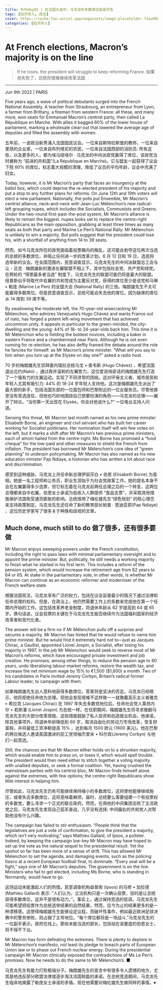 ```yaml
---
title: 外刊day02 | 在法国大选中，马克龙的多数席位岌岌可危
tags: [经济学人, 政治]
cover: https://cache-fan.vercel.app/engassets/image-placeholder.f1ea908894.svg
categories: [经济学人]
---
```

At French elections, Macron’s majority is on the line
=====================================================

> If he loses, the president will struggle to keep reforming France. 如果他失败了，总统将很难继续改革法国
-----------------------------------------------------------------


Jun 9th 2022 | PARIS 

Five years ago, a wave of political debutants surged into the French National Assembly. A teacher from Strasbourg, an entrepreneur from Lyon, a farmer from Brittany, a fireman from western France: all these, and many more, won seats for Emmanuel Macron’s centrist party, then called La République en Marche. With allies it bagged 60% of the lower house of parliament, marking a wholesale clear-out that lowered the average age of deputies and filled the assembly with women.

五年前，一波政治新秀涌入法国国民议会。一位来自斯特拉斯堡的教师，一位来自里昂的企业家，一位来自布列塔尼的农民，一位来自法国西部的消防员: 所有这些，以及更多的人，都为埃马纽埃尔 · 马克龙的中间派政党赢得了席位，该政党当时被称为 “前进的共和国”(La République en Marche)。它与盟友一起获得了议会下院 60% 的席位，标志着大规模的清理，降低了议员的平均年龄，议会中充满了妇女。

Today, however, it is Mr Macron’s party that faces an insurgency at the ballot box, which could deprive the re-elected president of his majority and put a stop to any further plans for reforms. On June 12th and 19th voters will elect a new parliament. Nationally, the polls put Ensemble, Mr Macron’s centrist alliance, neck-and-neck with Jean-Luc Mélenchon’s new radical-left grouping nupes, which includes the Socialists, Communists and Greens. Under the two-round first-past-the-post system, Mr Macron’s alliance is likely to remain the biggest. nupes looks set to replace the centre-right Republicans as the main opposition, grabbing at least three times as many seats as both that party and Marine Le Pen’s National Rally. Mr Mélenchon is unlikely to win a majority. But polls suggest that the president could lose his, with a shortfall of anything from 14 to 39 seats.

然而，如今马克龙所在的政党面临着投票箱内的叛乱，这可能会剥夺这位再次当选的总统的多数席位，并阻止任何进一步的改革计划。6 月 12 日和 19 日，选民将选举新的议会。在全国范围内，民意调查显示，马克龙先生的中间派联盟总工会与让 - 吕克 · 梅朗雄新的激进左翼联盟不相上下，其中包括社会党、共产党和绿党。在两轮的 “得票最多者当选” 制度下，马克龙先生的联盟可能仍将是最大的联盟。纽普斯似乎将取代中右翼的共和党成为主要反对党，获得的席位至少是该党和马琳 • 勒庞 (Marine Le Pen) 的全国大会 (National Rally) 的三倍。梅朗雄先生不太可能赢得多数席位。但是民意调查显示，总统可能会失去他的席位，因为缺席的席位从 14 席到 39 席不等。

By swallowing the moderate left, the 70-year-old wisecracking Mr Mélenchon, who admires Venezuela’s Hugo Chávez and wants France out of nato, has forged a potent left-wing movement that has achieved uncommon unity. It appeals in particular to the green-minded, the city-dwelling and the young: 44% of 18- to 24-year-olds back him. This time it is Mr Mélenchon who is fielding the boldest novices, including a baker in eastern France and a chambermaid near Paris. Although he is not even running for re-election, he has also deftly framed the debate around the role he fancies for himself: as Mr Macron’s prime minister. “What will you say to him when you turn up at the Elysée on day one?” asked a radio host.

70 岁的梅朗雄先生崇拜委内瑞拉总统乌戈 • 查韦斯 (Hugo Chávez) ，希望法国退出北约(Nato) ，通过吞并温和的左翼势力，这位爱说俏皮话的梅朗雄先生打造了一个强有力的左翼运动，实现了不同寻常的团结。这对环保主义者、城市居民和年轻人尤其有吸引力: 44% 的 18-24 岁年轻人支持他。这次是梅朗雄先生派出了最大胆的新手，包括法国东部的一位面包师和巴黎附近的一位女服务员。尽管他甚至没有竞选连任，但他也巧妙地围绕自己想要扮演的角色——马克龙的总理——展开了辩论。“当你第一天出现在 Elysée，你会对他说什么?” 一位电台主持人问道。

Sensing this threat, Mr Macron last month named as his new prime minister Elisabeth Borne, an engineer and civil servant who has built her career working for Socialist politicians. Her nomination itself will win few votes on the left, but it marks a shift after Mr Macron’s two previous prime ministers, each of whom hailed from the centre-right. Ms Borne has promised a “food cheque” for the low-paid and other measures to shield the French from inflation. The president has borrowed Mr Mélenchon’s core idea of “green planning” to underpin policymaking. Mr Macron has also named as his new education minister Pap Ndiaye, a historian who has written a lot about race and discrimination.

感受到这种威胁，马克龙上月任命新总理伊丽莎白 • 伯恩 (Elisabeth Borne) 为首相。她是一名工程师和公务员，职业生涯始于为社会党政客工作。她的提名本身不会在左翼赢得多少选票，但它标志着在马克龙前两任总理之后的一个转变，这两位总理都来自中右翼。伯恩女士承诺为低收入人群提供 “食品支票”，并采取其他措施保护法国免受通货膨胀的影响。总统借用了梅伦雄先生“绿色规划” 的核心理念来支持政策制定。马克龙先生还任命了新的教育部长帕普 · 恩迪亚耶(Pap Ndiaye) ，这位历史学家写了很多关于种族和歧视的文章。

Much done, much still to do 做了很多，还有很多要做
---------------------------


Mr Macron enjoys sweeping powers under the French constitution, including the right to pass laws with minimal parliamentary oversight and to appoint the prime minister. But, politically, he still needs a working majority to finish what he started in his first term. This includes a reform of the pension system, which would increase the retirement age from 62 years to 64 or 65. At stake in the parliamentary vote, in other words, is whether Mr Macron can continue as an economic reformer and moderniser of the French welfare state.

根据法国宪法，马克龙享有广泛的权力，包括在议会监督最少的情况下通过法律和任命总理的权利。但是，在政治上，他仍然需要工作上的多数来完成他在第一个任期内开始的工作。这包括改革养老金制度，将退休年龄从 62 岁提高到 64 或 65 岁。换句话说，议会投票的关键在于马克龙先生能否继续作为法国福利国家的经济改革者和现代化者。

The answer will be a firm no if Mr Mélenchon pulls off a surprise and secures a majority. Mr Macron has hinted that he would refuse to name him prime minister. But he would find it extremely hard not to—just as Jacques Chirac, a Gaullist, appointed Lionel Jospin, a Socialist, after losing his majority in 1997. In the job Mr Mélenchon would seek to reverse most of Mr Macron’s reforms, which have encouraged private investment and job creation. He promises, among other things, to reduce the pension age to 60 years, undo liberalising labour-market reforms, restore the wealth tax, and increase the net minimum wage by 15% to €1,500 ($1,600) a month. Two of his candidates in Paris invited Jeremy Corbyn, Britain’s radical former Labour leader, to campaign with them.

如果梅朗雄先生出人意料地获得多数席位，答案将是坚决的否定。马克龙已经暗示，他将拒绝任命他为总理。但他会发现很难不这样做ーー就像戴高乐主义者雅克 • 希拉克 (Jacques Chirac) 在 1997 年失去多数党地位后，任命社会党人莱昂内尔 • 若斯潘 (Lionel Jospin) 为总统一样。在任职期间，梅朗雄先生将寻求推翻马克龙先生的大部分改革措施，这些措施鼓励了私人投资和创造就业机会。他承诺，除其他事项外，将退休年龄降低到 60 岁，取消自由化的劳动力市场改革，恢复财富税，并将最低工资净额提高 15% ，达到每月 1500 欧元 (1600 美元)。他在巴黎的两位候选人邀请英国激进的前工党领袖杰里米 • 科尔宾(Jeremy Corbyn) 与他们一起竞选。

Still, the chances are that Mr Macron either holds on to a shrunken majority, which would enable him to press on, or loses it, which would spell trouble. The president would then need either to stitch together a voting majority with unallied deputies, or seek a formal coalition. Yet, having crushed the mainstream parties with his centrist bloc, Mr Macron finds himself alone against the extremes, with few options; the centre-right Republicans show little interest in helping him.

尽管如此，马克龙先生仍有可能继续保持缩小的多数席位，这将使他能够继续施压，或者失去多数席位，这将意味着麻烦。届时，总统要么需要组建一个有投票权的多数党，要么寻求一个正式的联合政府。然而，在用他的中间集团击败了主流政党之后，马克龙先生发现自己孤军奋战，几乎没有选择; 中间偏右的共和党人对帮助他没有什么兴趣。

The campaign has failed to stir enthusiasm. “People think that the legislatives are just a vote of confirmation, to give the president a majority, which isn’t very motivating,” says Mathieu Gallard, of Ipsos, a pollster. Indeed, by keeping the campaign low-key Mr Macron may have hoped to set up the vote as the natural sequel to the presidential result. Yet the upshot so far has been more of a sense of drift. This has allowed Mr Mélenchon to set the agenda, and damaging events, such as the policing fiasco at a recent European football final, to dominate. “Every seat will be a fight,” says one of Mr Macron’s deputies. The government is on the line. Ministers who fail to get elected, including Ms Borne, who is standing in Normandy, would have to go.

这场运动未能激起人们的热情。民意调查机构益普索 (Ipsos) 的马修 • 加拉德 (Mathieu Gallard) 表示: “人们认为，立法机构只是一次确认投票，目的是让总统获得多数席位，这并不是很有动力。”。事实上，通过保持竞选的低调，马克龙先生可能希望把投票作为总统选举结果的自然结果。然而，迄今为止的结果更多的是一种漂移感。这使得梅朗雄先生能够设定议程，而破坏性事件，例如最近欧洲足球决赛中的警务惨败，则占据了主导地位。“每个席位都将是一场战斗,”马克龙先生的一位副手表示。政府在线上。那些未能当选的部长，包括站在诺曼底的伯恩女士，将不得不下台。

Mr Macron has form defeating the extremes. There is plenty to deplore in Mr Mélenchon’s manifesto, not least its pledge to breach parts of European Union law or to phase out French nuclear energy. During the presidential campaign Mr Macron clinically exposed the contradictions of Ms Le Pen’s promises. Now he needs to do the same to Mr Mélenchon’s. ■

马克龙先生有能力打败极端分子。梅朗雄先生的宣言中有很多令人遗憾的地方，尤其是他违反部分欧盟法律或逐步淘汰法国核能的承诺。在总统竞选期间，马克龙先生临床地揭露了勒庞女士承诺的矛盾。现在他需要对梅伦雄先生做同样的事情。￭